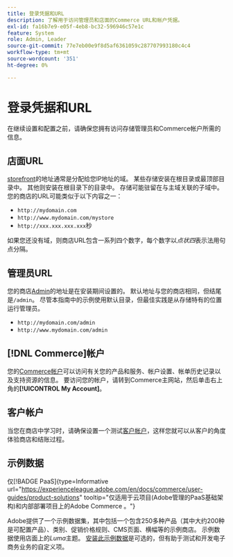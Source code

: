 ```yaml
---
title: 登录凭据和URL
description: 了解用于访问管理员和店面的Commerce URL和帐户凭据。
exl-id: fa16b7e9-e05f-4eb8-bc32-596946c57e1c
feature: System
role: Admin, Leader
source-git-commit: 77e7eb00e9f8d5af6361059c287707993180c4c4
workflow-type: tm+mt
source-wordcount: '351'
ht-degree: 0%

---
```


# 登录凭据和URL

在继续设置和配置之前，请确保您拥有访问存储管理员和Commerce帐户所需的信息。

## 店面URL

[storefront](storefront.md)的地址通常是分配给您IP地址的域。 某些存储安装在根目录或最顶部目录中。 其他则安装在根目录下的目录中。 存储可能驻留在与主域关联的子域中。 您的商店的URL可能类似于以下内容之一：

- `http://mydomain.com`
- `http://www.mydomain.com/mystore`
- `http://xxx.xxx.xxx.xxx`秒

如果您还没有域，则商店URL包含一系列四个数字，每个数字以&#x200B;_点状四_&#x200B;表示法用句点分隔。

## 管理员URL

您的商店[Admin](admin.md)的地址是在安装期间设置的。 默认地址与您的商店相同，但结尾是`/admin`。 尽管本指南中的示例使用默认目录，但最佳实践是从存储特有的位置运行管理员。

- `http://mydomain.com/admin`
- `http://www.mydomain.com/admin`

## [!DNL Commerce]帐户

您的[Commerce帐户](commerce-account-create.md)可以访问有关您的产品和服务、帐户设置、帐单历史记录以及支持资源的信息。 要访问您的帐户，请转到Commerce主网站，然后单击右上角的&#x200B;**[!UICONTROL My Account]**。

## 客户帐户

当您在商店中学习时，请确保设置一个测试[客户帐户](../customers/account-dashboard.md)，这样您就可以从客户的角度体验商店和结账过程。

## 示例数据

仅[!BADGE PaaS]{type=Informative url="https://experienceleague.adobe.com/en/docs/commerce/user-guides/product-solutions" tooltip="仅适用于云项目(Adobe管理的PaaS基础架构)和内部部署项目上的Adobe Commerce 。"}

Adobe提供了一个示例数据集，其中包括一个包含250多种产品（其中大约200种是可配置产品）、类别、促销价格规则、CMS页面、横幅等的示例商店。 示例数据使用店面上的&#x200B;_Luma_&#x200B;主题。 [安装此示例数据](https://experienceleague.adobe.com/docs/commerce-operations/installation-guide/next-steps/sample-data/overview.html)是可选的，但有助于测试和开发电子商务业务的自定义项。
